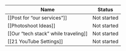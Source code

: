 |Name|Status|
|---|---|
|[[Post for “our services”]]|Not started|
|[[Photoshoot Ideas]]|Not started|
|[[Our “tech stack” while traveling]]|Not started|
|[[21 YouTube Settings]]|Not started|